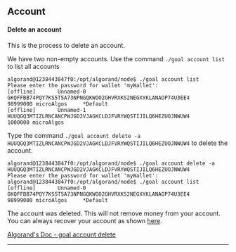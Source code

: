 ## Account

#### Delete an account

This is the process to delete an account.

We have two non-empty accounts. Use the command ```./goal account list``` to list all accounts


```
algorand@1238443847f0:/opt/algorand/node$ ./goal account list
Please enter the password for wallet 'myWallet':
[offline]       Unnamed-0       GKQFFBB74PQY7KS5T5A73NPNGQKWOO2GHVRXKS2NEGXYKLANAOP74U3EE4      98999000 microAlgos     *Default
[offline]       Unnamed-1       HUUQGQ3MTIZLRNCANCPWJGD2VJAGKCLDJFVRYWQSTIJILQ6HEZUOJNWUW4      1000000 microAlgos
```

Type the command ```./goal account delete -a HUUQGQ3MTIZLRNCANCPWJGD2VJAGKCLDJFVRYWQSTIJILQ6HEZUOJNWUW4``` to delete the account.

```
algorand@1238443847f0:/opt/algorand/node$ ./goal account delete -a HUUQGQ3MTIZLRNCANCPWJGD2VJAGKCLDJFVRYWQSTIJILQ6HEZUOJNWUW4
Please enter the password for wallet 'myWallet':
algorand@1238443847f0:/opt/algorand/node$ ./goal account list
[offline]       Unnamed-0       GKQFFBB74PQY7KS5T5A73NPNGQKWOO2GHVRXKS2NEGXYKLANAOP74U3EE4      98999000 microAlgos     *Default
```

The account was deleted. This will not remove money from your account. You can always recover your account as shown [here]().

[Algorand's Doc - goal account delete](https://developer.algorand.org/docs/reference/cli/goal/account/delete/) 

------